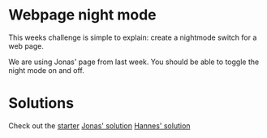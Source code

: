 # Webpage night mode

This weeks challenge is simple to explain: create a nightmode switch for a web page.

We are using Jonas' page from last week. You should be able to toggle the night mode on and off.

# Solutions

Check out the [starter](starter/)
[Jonas' solution](Jonas/)
[Hannes' solution](Hannes/)
